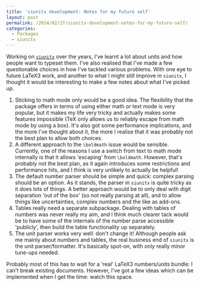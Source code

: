 ```yaml
---
title: 'siunitx development: Notes for my future self'
layout: post
permalink: /2014/02/27/siunitx-development-notes-for-my-future-self/
categories:
  - Packages
  - siunitx
---
```

Working on [`siunitx`](https://ctan.org/pkg/siunitx) over the years, I've learnt a lot about units and how people want to typeset them. I've also realised that I've made a few questionable choices in how I've tackled various problems. With one eye to future LaTeX3 work, and another to what I might still improve in `siunitx`, I thought it would be interesting to make a few notes about what I've picked up.

1. Sticking to math mode only would be a good idea. The flexibility that the package offers in terms of using either math or text mode is very popular, but it makes my life very tricky and actually makes some features impossible (TeX only allows us to reliably escape from math mode by using a box). It's also got some performance implications, and the more I've thought about it, the more I realise that it was probably not the best plan to allow both choices.
2. A different approach to the `\boldmath` issue would be sensible. Currently, one of the reasons I use a switch from text to math mode internally is that it allows 'escaping' from `\boldmath`. However, that's probably not the best plan, as it again introduces some restrictions and performance hits, and I think is very unlikely to actually be helpful!
3. The default number parser should be simple and quick: complex parsing should be an option. As it stands, the parser in `siunitx` is quite tricky as it does lots of things. A better approach would be to only deal with digit separation 'out of the box' (so not really parsing at all), and to allow things like uncertainties, complex numbers and the like as add-ons.
4. Tables really need a separate subpackage. Dealing with tables of numbers was never really my aim, and I think much clearer tack would be to have some of the internals of the number parse accessible 'publicly', then build the table functionality up separately.
5. The unit parser works very well: don't change it! Although people ask me mainly about numbers and tables, the real business end of `siunitx` is the unit parser/formatter. It's basically spot-on, with only really minor tune-ups needed.

Probably most of this has to wait for a 'real' LaTeX3 numbers/units bundle: I can't break existing documents. However, I've got a few ideas which can be implemented when I get the time: watch this space.
